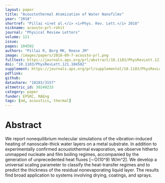 ```yaml
---
layout: paper
title: "Acoustothermal Atomization of Water Nanofilms"
year: "2018"
shortref: "Pillai <i>et al.</i> <i>Phys. Rev. Lett.</i> 2018"
nickname: acousto-prl-rohit
journal: "Physical Review Letters"
volume: 121
issue:
pages: 104502
authors: "Pillai R, Borg MK, Reese JM"
image: /images/papers/2018-09-7-acousto-prl.png
fulltext: https://journals.aps.org/prl/abstract/10.1103/PhysRevLett.121.104502
doi: "10.1103/PhysRevLett.121.104502" 
supplement: https://journals.aps.org/prl/supplemental/10.1103/PhysRevLett.121.104502/Supplementary-modified.pdf
pdflink: 
github:
datashare: "10283/3157"
altmetric_id: 30240233
category: paper
funder: EPSRC, RAEng
tags: [md, acoustics, thermal]
---
```


# Abstract 

We report nonequilibrium molecular simulations of the vibration-induced heating of nanoscale-thick water layers on a metal substrate. In addition to experimentally confirmed acoustothermal evaporation, we observe hitherto unmapped nucleate and film boiling regimes, accompanied by the generation of unprecedented heat fluxes [∼O(10^9) W/m^2]. We develop a universal scaling parameter to classify the heat-transfer regimes and to predict the thickness of the residual nonevaporating liquid layer. The results find broad application to systems involving drying, coatings, and sprays.

